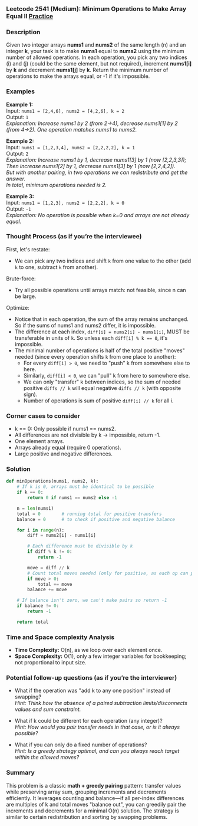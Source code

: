 ### Leetcode 2541 (Medium): Minimum Operations to Make Array Equal II [Practice](https://leetcode.com/problems/minimum-operations-to-make-array-equal-ii)

### Description  
Given two integer arrays **nums1** and **nums2** of the same length \(n\) and an integer **k**, your task is to make **nums1** equal to **nums2** using the minimum number of allowed operations. In each operation, you pick any two indices \(i\) and \(j\) (could be the same element, but not required), increment **nums1[i]** by **k** and decrement **nums1[j]** by **k**. Return the minimum number of operations to make the arrays equal, or -1 if it's impossible.

### Examples  

**Example 1:**  
Input: `nums1 = [2,4,6], nums2 = [4,2,6], k = 2`  
Output: `1`  
*Explanation: Increase nums1 by 2 (from 2→4), decrease nums1[1] by 2 (from 4→2). One operation matches nums1 to nums2.*

**Example 2:**  
Input: `nums1 = [1,2,3,4], nums2 = [2,2,2,2], k = 1`  
Output: `2`  
*Explanation: Increase nums1 by 1, decrease nums1[3] by 1 (now [2,2,3,3]);  
Then increase nums1[2] by 1, decrease nums1[3] by 1 (now [2,2,4,2]).  
But with another pairing, in two operations we can redistribute and get the answer.  
In total, minimum operations needed is 2.*

**Example 3:**  
Input: `nums1 = [1,2,3], nums2 = [2,2,2], k = 0`  
Output: `-1`  
*Explanation: No operation is possible when k=0 and arrays are not already equal.*

### Thought Process (as if you’re the interviewee)  
First, let's restate:  
- We can pick any two indices and shift `k` from one value to the other (add `k` to one, subtract `k` from another).

Brute-force:
- Try all possible operations until arrays match: not feasible, since n can be large.

Optimize:
- Notice that in each operation, the sum of the array remains unchanged. So if the sums of nums1 and nums2 differ, it is impossible.
- The difference at each index, `diff[i] = nums2[i] - nums1[i]`, MUST be transferable in units of `k`. So unless each `diff[i] % k == 0`, it's impossible.
- The minimal number of operations is half of the total positive "moves" needed (since every operation shifts `k` from one place to another):  
    - For every `diff[i] > 0`, we need to "push" k from somewhere else to here.  
    - Similarly, `diff[i] < 0`, we can "pull" k from here to somewhere else.  
    - We can only "transfer" k between indices, so the sum of needed positive `diffs // k` will equal negative `diffs // k` (with opposite sign).
    - Number of operations is sum of positive `diff[i] // k` for all i.

### Corner cases to consider  
- k == 0: Only possible if nums1 == nums2.  
- All differences are not divisible by k → impossible, return -1.  
- One element arrays.  
- Arrays already equal (require 0 operations).  
- Large positive and negative differences.

### Solution

```python
def minOperations(nums1, nums2, k):
    # If k is 0, arrays must be identical to be possible
    if k == 0:
        return 0 if nums1 == nums2 else -1

    n = len(nums1)
    total = 0        # running total for positive transfers
    balance = 0      # to check if positive and negative balance

    for i in range(n):
        diff = nums2[i] - nums1[i]

        # Each difference must be divisible by k
        if diff % k != 0:
            return -1

        move = diff // k
        # Count total moves needed (only for positive, as each op can pair + and -)
        if move > 0:
            total += move
        balance += move

    # If balance isn't zero, we can't make pairs so return -1
    if balance != 0:
        return -1

    return total
```

### Time and Space complexity Analysis  

- **Time Complexity:** O(n), as we loop over each element once.
- **Space Complexity:** O(1), only a few integer variables for bookkeeping; not proportional to input size.

### Potential follow-up questions (as if you’re the interviewer)  

- What if the operation was "add k to any one position" instead of swapping?  
  *Hint: Think how the absence of a paired subtraction limits/disconnects values and sum constraint.*

- What if k could be different for each operation (any integer)?  
  *Hint: How would you pair transfer needs in that case, or is it always possible?*

- What if you can only do a fixed number of operations?  
  *Hint: Is a greedy strategy optimal, and can you always reach target within the allowed moves?*

### Summary
This problem is a classic **math + greedy pairing** pattern: transfer values while preserving array sum, grouping increments and decrements efficiently. It leverages counting and balance—if all per-index differences are multiples of k and total moves "balance out", you can greedily pair the increments and decrements for a minimal O(n) solution. The strategy is similar to certain redistribution and sorting by swapping problems.